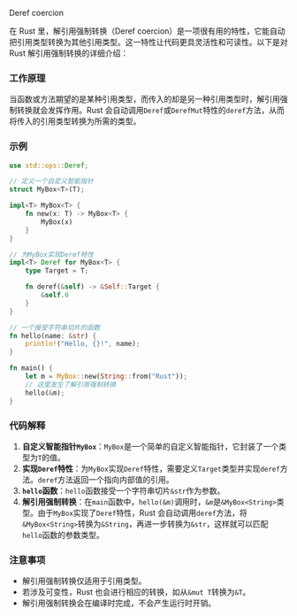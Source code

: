 Deref coercion

在 Rust 里，解引用强制转换（Deref coercion）是一项很有用的特性，它能自动把引用类型转换为其他引用类型。这一特性让代码更具灵活性和可读性。以下是对 Rust 解引用强制转换的详细介绍：

### 工作原理

当函数或方法期望的是某种引用类型，而传入的却是另一种引用类型时，解引用强制转换就会发挥作用。Rust 会自动调用`Deref`或`DerefMut`特性的`deref`方法，从而将传入的引用类型转换为所需的类型。

### 示例

```rust
use std::ops::Deref;

// 定义一个自定义智能指针
struct MyBox<T>(T);

impl<T> MyBox<T> {
    fn new(x: T) -> MyBox<T> {
        MyBox(x)
    }
}

// 为MyBox实现Deref特性
impl<T> Deref for MyBox<T> {
    type Target = T;

    fn deref(&self) -> &Self::Target {
        &self.0
    }
}

// 一个接受字符串切片的函数
fn hello(name: &str) {
    println!("Hello, {}!", name);
}

fn main() {
    let m = MyBox::new(String::from("Rust"));
    // 这里发生了解引用强制转换
    hello(&m);
}
```

### 代码解释

1. **自定义智能指针`MyBox`**：`MyBox`是一个简单的自定义智能指针，它封装了一个类型为`T`的值。
2. **实现`Deref`特性**：为`MyBox`实现`Deref`特性，需要定义`Target`类型并实现`deref`方法。`deref`方法返回一个指向内部值的引用。
3. **`hello`函数**：`hello`函数接受一个字符串切片`&str`作为参数。
4. **解引用强制转换**：在`main`函数中，`hello(&m)`调用时，`&m`是`&MyBox<String>`类型。由于`MyBox`实现了`Deref`特性，Rust 会自动调用`deref`方法，将`&MyBox<String>`转换为`&String`，再进一步转换为`&str`，这样就可以匹配`hello`函数的参数类型。

### 注意事项

- 解引用强制转换仅适用于引用类型。
- 若涉及可变性，Rust 也会进行相应的转换，如从`&mut T`转换为`&T`。
- 解引用强制转换会在编译时完成，不会产生运行时开销。

